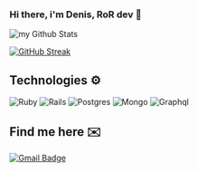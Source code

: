### Hi there, i'm Denis, RoR dev 👋

<img align="center" src="https://github-readme-stats.vercel.app/api?username=DenisZackharov&include_all_commits=true&count_private=true&show_icons=true&line_height=20&title_color=9a69bf&icon_color=9a69bf&text_color=e7e1eb&bg_color=0,000000,130F40" alt="my Github Stats"/>

[![GitHub Streak](https://streak-stats.demolab.com?user=DenisZackharov&theme=tokyonight&border_radius=5.8&card_width=467&fire=EB9D04)](https://git.io/streak-stats)

## Technologies ⚙️
<img src="https://img.shields.io/badge/Ruby-CC342D?style=for-the-badge&logo=ruby&logoColor=white" alt="Ruby"> <img src="https://img.shields.io/badge/Ruby_on_Rails-CC0000?style=for-the-badge&logo=ruby-on-rails&logoColor=white" alt="Rails"> <img src="https://img.shields.io/badge/PostgreSQL-316192?style=for-the-badge&logo=postgresql&logoColor=white" alt="Postgres"> <img src="https://img.shields.io/badge/MongoDB-4EA94B?style=for-the-badge&logo=mongodb&logoColor=white" alt="Mongo"> <img src="https://img.shields.io/badge/GraphQl-E10098?style=for-the-badge&logo=graphql&logoColor=white" alt="Graphql">

## Find me here ✉️
[![Gmail Badge](https://img.shields.io/badge/-denis.zaharov2121@gmail.com-c14438?style=flat&logo=Gmail&logoColor=white)](https://mail.google.com/mail/u/0/#inbox?compose=GTvVlcSMTgmLfrfMWmgNFCCcnKMnrnSHpfqQbCVxqKgJQRlJDNJZbgVkHQLQjdmDvcKDBpJttFfTk "Connect via Email")
